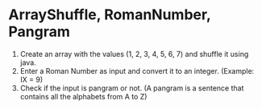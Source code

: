 # ArrayShuffle, RomanNumber, Pangram
1. Create an array with the values (1, 2, 3, 4, 5, 6, 7) and shuffle it using java.
 2. Enter a Roman Number as input and convert it to an integer. (Example: IX = 9)
3. Check if the input is pangram or not. (A pangram is a sentence that contains all the 
alphabets from A to Z)
